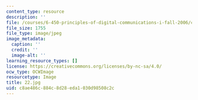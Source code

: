 ```yaml
---
content_type: resource
description: ''
file: /courses/6-450-principles-of-digital-communications-i-fall-2006/c8ae486c884c8d28eda1030d98508c2c_22.jpg
file_size: 1755
file_type: image/jpeg
image_metadata:
  caption: ''
  credit: ''
  image-alt: ''
learning_resource_types: []
license: https://creativecommons.org/licenses/by-nc-sa/4.0/
ocw_type: OCWImage
resourcetype: Image
title: 22.jpg
uid: c8ae486c-884c-8d28-eda1-030d98508c2c
---
```


